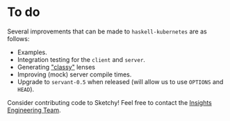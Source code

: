 # To do

Several improvements that can be made to `haskell-kubernetes` are as follows:

* Examples.
* Integration testing for the `client` and `server`.
* Generating ["classy"](https://hackage.haskell.org/package/lens-4.13.1/docs/Control-Lens-TH.html) lenses
* Improving (mock) server compile times.
* Upgrade to `servant-0.5` when released (will allow us to use `OPTIONS` and `HEAD`).

Consider contributing code to Sketchy! Feel free to contact the [Insights Engineering Team](mailto:insight-eng@soundcloud.com).
